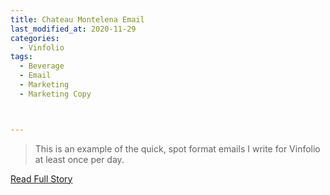 ```yaml
---
title: Chateau Montelena Email
last_modified_at: 2020-11-29
categories:
  - Vinfolio
tags:
  - Beverage
  - Email
  - Marketing
  - Marketing Copy



---
```


> This is an example of the quick, spot format emails I write for Vinfolio at least once per day.

<a href="http://links.vinfolio.com/e/evib?_t=414f72b8e11b4850bb66506e2c10eaa1&_m=67885cdf6b614078923a81a37bb1cb32&_e=7Sq963xzM5CHHpQxnqfVKj22dVLPYtvQZQMF3ypNxJ1nVdfWsw5Ypgilm9MX7M3zpQpuOx7fFhaoH1v8m7dyBQlynjw64xjhRndlK9wlIFVeFFX9tzqQpg38zCE0LNHC" target="_blank">Read Full Story</a>
